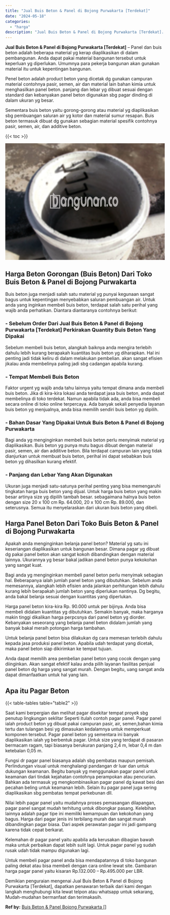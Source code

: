 ```yaml
---
title: "Jual Buis Beton & Panel di Bojong Purwakarta [Terdekat]"
date: "2024-05-18"
categories: 
  - "harga"
description: "Jual Buis Beton & Panel di Bojong Purwakarta [Terdekat]. Demikian penguraian mengenai Jual Buis Beton & Panel di Bojong Purwakarta [Terdekat], dapatkan pen..."
---
```


**Jual Buis Beton & Panel di Bojong Purwakarta \[Terdekat\]** – Panel dan buis beton adalah beberapa material yg kerap diaplikasikan di dalam pembangunan. Anda dapat pakai material bangunan tersebut untuk keperluan yg diperlukan. Umumnya para pekerja bangunan akan gunakan material itu untuk kepentingan bangunan.

Penel beton adalah product beton yang dicetak dg gunakan campuran material contohnya pasir, semen, air dan material lain bahan kimia untuk menghasilkan panel beton. panjang dan lebar yg dibuat sesuai dengan standard dan kebanyakan panel beton digunakan sbg pagar dinding di dalam ukuran yg besar.

Sementara buis beton yaitu gorong-gorong atau material yg diaplikasikan sbg pembuangan saluran air yg kotor dan material sumur resapan. Buis beton termasuk dibuat dg gunakan sebagian material spesifik contohnya pasir, semen, air, dan additive beton.

{{< toc >}}

![Jual Buis Beton & Panel di Bojong Purwakarta [Terdekat]](/images/jual-panel-buis-beton-murah-17.png)

## Harga Beton Gorongan (Buis Beton) Dari Toko Buis Beton & Panel di Bojong Purwakarta

Buis beton juga menjadi salah satu material yg punyai kegunaan sangat bagus untuk kepentingan menyebabkan saluran pembuangan air. Untuk anda yang inginkan membeli buis beton, terdapat salah satu perihal yang wajib anda perhatikan. Diantara diantaranya contohnya berikut:

### \- Sebelum Order Dari Jual Buis Beton & Panel di Bojong Purwakarta \[Terdekat\] Perkirakan Quantity Buis Beton Yang Dipakai

Sebelum membeli buis beton, alangkah baiknya anda mengira terlebih dahulu lebih kurang berapakah kuantitas buis beton yg diharapkan. Hal ini penting jadi tidak keliru di dalam melakukan pembelian. akan sangat efisien jikalau anda membelinya paling jadi sbg cadangan apabila kurang.

### \- Tempat Membeli Buis Beton

Faktor urgent yg wajib anda tahu lainnya yaitu tempat dimana anda membeli buis beton. Jika di kira-kira lokasi anda terdapat jasa buis beton, anda dapat membelinya di toko terdekat. Namun apabila tidak ada, anda bisa membeli secara online di toko online terpercaya. Ada banyak sekali penyedia layanan buis beton yg menjualnya, anda bisa memilih sendiri buis beton yg dipilih.

### \- Bahan Dasar Yang Dipakai Untuk Buis Beton & Panel di Bojong Purwakarta

Bagi anda yg menginginkan membeli buis beton perlu menyimak material yg diaplikasikan. Buis beton yg punya mutu bagus dibuat dengan material pasir, semen, air dan additive beton. Bila terdapat campuran lain yang tidak dianjurkan untuk membuat buis beton, perihal ini dapat sebabkan buis beton yg dihasilkan kurang efektif.

### \- Panjang dan Lebar Yang Akan Digunakan

Ukuran juga menjadi satu-satunya perihal penting yang bisa memengaruhi tingkatan harga buis beton yang dijual. Untuk harga buis beton yang makin besar artinya size yg dipilih tambah besar. sebagaimana halnya buis beton dengan size 20 x 100 cm Rp. 64.000, 20 x 100 cm Rp. 89.000, dan seterusnya. Semua itu menyelaraskan dari ukuran buis beton yang dibeli.

## Harga Panel Beton Dari Toko Buis Beton & Panel di Bojong Purwakarta

Apakah anda menginginkan belanja panel beton? Material yg satu ini keseriangan diaplikasikan untuk bangunan besar. Dimana pagar yg dibuat dg pakai panel beton akan sangat kokoh dibandingkan dengan material lainnya. Ukurannya yg besar bakal jadikan panel beton punya kekokohan yang sangat kuat.

Bagi anda yg menginginkan membeli panel beton perlu menyimak sebagian hal. Beberapanya ialah jumlah panel beton yang dibutuhkan. Sebelum anda memesannya, alangkah lebih efisien anda jalankan perhitungan lebih dahulu kurang lebih berapakah jumlah beton yang diperlukan nantinya. Dg begitu, anda bakal belanja sesuai dengan kuantitas yang diperlukan.

Harga panel beton kira-kira Rp. 90.000 untuk per bijinya. Anda bisa membeli didalam kuantitas yg dibutuhkan. Semakin banyak, maka harganya makin tinggi dikalikan harga perpcsnya dari panel beton yg diorder. Kebanyakan seseorang yang belanja panel beton didalam jumlah yang banyak bakal meraih potongan harga tambahan.

Untuk belanja panel beton bisa dilakukan dg cara memesan terlebih dahulu kepada jasa produksi panel beton. Apabila udah terdapat yang dicetak, maka panel beton siap dikirimkan ke tempat tujuan.

Anda dapat memilih area pembelian panel beton yang cocok dengan yang diinginkan. Akan sangat efektif kalau anda pilih layanan fasilitas penjual panel beton dg harga yang sangat murah. Dengan begitu, uang sangat anda dapat dimanfaatkan untuk hal yang lain.

## Apa itu Pagar Beton

{{< table-tables table="table2" >}}

Saat kami berpergian dan melihat pagar disekitar tempat proyek sbg penutup lingkungan seklitar Seperti itulah contoh pagar panel. Pagar panel ialah product beton yg dibuat pakai campuran pasir, air, semen,bahan kimia tertu dan tulangan besi yg dimasukan kedalamnya untuk memperkuat komponen tersebut. Pagar panel beton yg sementara ini banyak diaplikasikan ialah yg berbentuk pagar. Untuk size yang terdapat di pasaran bermacam ragam, tapi biasanya berukuran panjang 2,4 m, lebar 0,4 m dan ketebalan 0,05 m.

Fungsi dr pagar panel biasanya adalah sbg pembatas maupun pemisah. Perlindungan visual untuk menghalangi pandangan dr luar dan untuk dukungan keamanan. Begitu banyak yg menggunakan pagar panel untuk keamanan dari tindak kejahatan contohnya perampokan atau pencurian. Bahkan ada termasuk yg mengkombinasikan pagar panel dg kawat besi dan pecahan beling untuk keamanan lebih. Selain itu pagar panel juga sering diaplikasikan sbg pembatas tempat perkebunan dll.

Nilai lebih pagar panel yaitu mudahnya proses pemasangan dilapangan, pagar panel sangat mudah terhitung untuk dibongkar pasang. Kelebihan lainnya adalah pagar tipe ini memiliki kemampuan dan kekokohan yang bagus. Harga dari pagar jenis ini terbilang murah dan sangat murah dibandingkan pagar biasa. Dari aspek perawatan pagar ini jadi gampang karena tidak cepat berkarat.

Kelemahan dr pagar panel yaitu apabila ada kerusakan dibagian bawah maka untuk perbaikan dapat lebih sulit lagi. Untuk pagar panel yg sudah rusak udah tidak mampu digunakan lagi.

Untuk membeli pagar panel anda bisa mendapatannya di toko bangunan paling dekat atau bisa membeli dengan cara online lewat site. Gambaran harga pagar panel yaitu kisaran Rp.132.000 – Rp.495.000 per LBR.

Demikian penguraian mengenai Jual Buis Beton & Panel di Bojong Purwakarta \[Terdekat\], dapatkan penawaran terbaik dari kami dengan langkah menghubungi kita lewat telpon atau whatsapp untuk sekarang, Mudah-mudahan bermanfaat dan terimakasih.

**Ref by:** [Buis Beton & Panel Bojong Purwakarta []](https://id.wikipedia.org/wiki/Buis)

